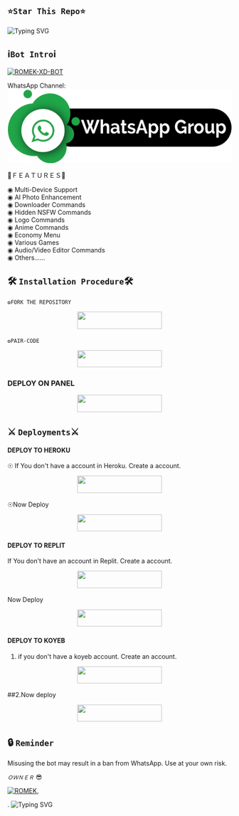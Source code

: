 ## `⭐Star This Repo⭐`




![Typing SVG](https://readme-typing-svg.demolab.com?font=Ribeye&size=50&pause=1000&color=FF0069&center=true&width=970&height=100&lines=𝗜𝗧𝗦%20𝗥𝗢𝗠𝗘𝗞-𝗫𝗗-𝗕𝗢𝗧;%20𝗠𝗨𝗟𝗧𝗜-𝗗𝗘𝗩𝗜𝗖𝗘%20𝗪𝗛𝗔𝗧𝗦𝗔𝗣𝗣%20𝗕𝗢𝗧;%20𝗗𝗘𝗩𝗘𝗟𝗢𝗣𝗘𝗗%20𝗕𝗬%20𝗥𝗢𝗠𝗘𝗞%20𝗫𝗗)
<p align="center">


##  ℹ️```Bot Intro```ℹ️
[![ROMEK-XD-BOT](https://i.imgur.com/Bh2w0Ft.jpeg)](https://whatsapp.com/channel/0029VakaPzeD38CV78dbGf0e)
</p>


WhatsApp Channel: <a href="https://whatsapp.com/channel/0029VakaPzeD38CV78dbGf0e"><img alt="WhatsApp" src="https://raw.githubusercontent.com/Neeraj-x0/Neeraj-x0/main/photos/suddidina-join-whatsapp.png"/></a>
  


📡ＦＥＡＴＵＲＥＳ📡

◉ Multi-Device Support  
◉ AI Photo Enhancement  
◉ Downloader Commands  
◉ Hidden NSFW Commands  
◉ Logo Commands  
◉ Anime Commands  
◉ Economy Menu  
◉ Various Games  
◉ Audio/Video Editor Commands                   
◉ Others...... 

## 🛠️ `Installation Procedure`🛠

```✪FORK THE REPOSITORY```
    
<p align="center"><a href="https://github.com/Romeofaiz/ROMEK-XD-BOT/for"> <img src="https://img.shields.io/badge/GITHUB-FORK%20REPO-pink?style=for-the-badge&logo=github" width="190" height="38.45"/></a></p>

```✪PAIR-CODE```
<p align="center"><a href="https://www.evoshosting.com"> <img src="https://img.shields.io/badge/REPLIT-SESSION%20ID-green?style=for-the-badge&logo=replit" width="190" height="38.45"/></a></p>

### DEPLOY ON PANEL 

    
<p align="center"><a href="https://www.evoshosting.com"> <img src="https://img.shields.io/badge/FREE-PANEL%20Account-blue?style=for-the-badge&logo=Free-Panel" width="190" height="38.45"/></a></p>  



## ⚔️ `Deployments`⚔️
#### DEPLOY TO HEROKU 

☉ If You don't have a account in Heroku. Create a account.
<p align="center"><a href="https://signup.heroku.com/"> <img src="https://img.shields.io/badge/HEROKU-CREATE%20ACCOUNT-A020F0?style=for-the-badge&logo=heroku" width="190" height="38.45"/></a></p>

☉Now Deploy

<p align="center"><a href="https://dashboard.heroku.com/new?template=https://github.com/Romeofaiz/ROMEK-XD-BOT"> <img src="https://img.shields.io/badge/HEROKU-DEPLOY%20BOT-A020F0?style=for-the-badge&logo=heroku" width="190" height="38.45"/></a></p>

#### DEPLOY TO REPLIT
 If You don't have an account in Replit. Create a account.
 
<p align="center"><a href="https://replit.com/signup"> <img src="https://img.shields.io/badge/REPLIT-CREATE%20ACCOUNT-FF4500?style=for-the-badge&logo=replit" width="190" height="38.45"/></a></p>

 Now Deploy
 <p align="center"><a href="https://repl.it/github/salmanytofficial/XLICON-V2-MD"> <img src="https://img.shields.io/badge/REPLIT-DEPLOY%20BOT-FF4500?style=for-the-badge&logo=replit" width="190" height="38.45"/></a></p>




#### DEPLOY TO KOYEB

1. if you don't have a koyeb account. Create an account.
<p align="center"><a href="https://app.koyeb.com/auth/signup"> <img src="https://img.shields.io/badge/KOYEB-CREATE%20ACCOUNT-black?style=for-the-badge&logo=koyeb" width="190" height="38.45"/></a></p>

  ##2.Now deploy
<p align="center"><a href="https://app.koyeb.com/auth/signup"> <img src="https://img.shields.io/badge/KOYEB-DEPLOY%20BOT-black?style=for-the-badge&logo=koyeb" width="190" height="38.45"/></a></p>
   

## 🔒 `Reminder`
Misusing the bot may result in a ban from WhatsApp. Use at your own risk.



  *`ＯＷＮＥＲ`* 😎

[![ROMEK](https://github.com/ROMEKTRICKS.png?size=300)](https://github.com/ROMEKTRICKS), 
























.
![Typing SVG](https://readme-typing-svg.demolab.com?font=Ribeye&size=70&pause=1000&color=FF0000&center=true&width=950&height=100&lines=;%20𝗗𝗘𝗩𝗘𝗟𝗢𝗣𝗘𝗗%20𝗕𝗬%20𝗥𝗢𝗠𝗘𝗞%20𝗫𝗗)
<p align="center">
